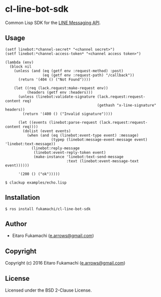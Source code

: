 # cl-line-bot-sdk

Common Lisp SDK for the [LINE Messaging API](https://devdocs.line.me/en/).

## Usage

```common-lisp
(setf linebot:*channel-secret* "<channel secret>")
(setf linebot:*channel-access-token* "<channel access token>")

(lambda (env)
  (block nil
    (unless (and (eq (getf env :request-method) :post)
                 (eq (getf env :request-path) "/callback"))
      (return '(404 () ("Not Found"))))

    (let ((req (lack.request:make-request env))
          (headers (getf env :headers)))
      (unless (linebot:validate-signature (lack.request:request-content req)
                                          (gethash "x-line-signature" headers))
        (return '(400 () ("Invalid signature"))))

      (let ((events (linebot:parse-request (lack.request:request-content req))))
        (dolist (event events)
          (when (and (eq (linebot:event-type event) :message)
                     (typep (linebot:message-event-message event) 'linebot:text-message))
            (linebot:reply-message
             (linebot:event-reply-token event)
             (make-instance 'linebot:text-send-message
                            :text (linebot:event-message-text event))))))

      '(200 () ("ok")))))
```

```
$ clackup examples/echo.lisp
```

## Installation

```
$ ros install fukamachi/cl-line-bot-sdk
```

## Author

* Eitaro Fukamachi (e.arrows@gmail.com)

## Copyright

Copyright (c) 2016 Eitaro Fukamachi (e.arrows@gmail.com)

## License

Licensed under the BSD 2-Clause License.
